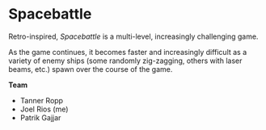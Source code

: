 # Spacebattle

Retro-inspired, _Spacebattle_ is a multi-level, increasingly challenging game.

As the game continues, it becomes faster and increasingly difficult as a variety of enemy ships (some randomly zig-zagging, others with laser beams, etc.) spawn over the course of the game.

**Team**

- Tanner Ropp
- Joel Rios (me)
- Patrik Gajjar
